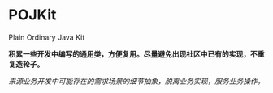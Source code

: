 # POJKit
Plain Ordinary Java Kit

**积累一些开发中编写的通用类，方便复用。尽量避免出现社区中已有的实现，不重复造轮子。**

*来源业务开发中可能存在的需求场景的细节抽象，脱离业务实现，服务业务操作。*
